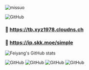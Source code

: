 <p align="left"> <img src="https://komarev.com/ghpvc/?username=ttbb1978&label=Profile%20views&color=0e75b6&style=flat" alt="missuo" /> </p>

![GitHub](https://hub.gitmirror.com/https://raw.githubusercontent.com/ttbb1978/ttbb1978/refs/heads/tb01/img/001t.jpg)

### 🚀 https://tb.xyz1978.cloudns.ch
### 🚀 https://ip.skk.moe/simple

![Feiyang's GitHub stats](https://github-readme-stats-ten-gilt.vercel.app/api?username=ttbb1978&count_private=true&show_icons=true&theme=radical&include_all_commits=true)

![GitHub](http://q2.qlogo.cn/headimg_dl?dst_uin=765931440&spec=100) ![GitHub](http://q2.qlogo.cn/headimg_dl?dst_uin=2409495157&spec=100) ![GitHub](http://q2.qlogo.cn/headimg_dl?dst_uin=1040458166&spec=100) ![GitHub](http://q2.qlogo.cn/headimg_dl?dst_uin=2358429597&spec=100)
